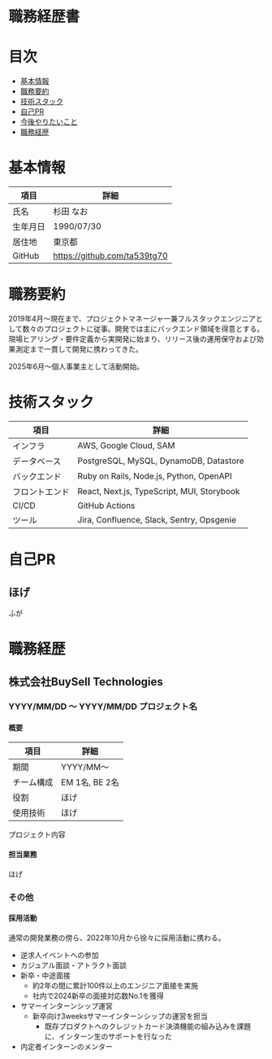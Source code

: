 # 職務経歴書

# 目次

- [基本情報](#基本情報)
- [職務要約](#職務要約)
- [技術スタック](#技術スタック)
- [自己PR](#自己pr)
- [今後やりたいこと](#今後やりたいこと)
- [職務経歴](#職務経歴)

# 基本情報

|項目|詳細|
|---|---|
|氏名|杉田 なお|
|生年月日|1990/07/30|
|居住地|東京都|
|GitHub|https://github.com/ta539tg70|

# 職務要約

2019年4月〜現在まで、プロジェクトマネージャー兼フルスタックエンジニアとして数々のプロジェクトに従事。開発では主にバックエンド領域を得意とする。  
現場ヒアリング・要件定義から実開発に始まり、リリース後の運用保守および効果測定まで一貫して開発に携わってきた。

2025年6月〜個人事業主として活動開始。

# 技術スタック

|項目|詳細|
|---|---|
|インフラ|AWS, Google Cloud, SAM|
|データベース|PostgreSQL, MySQL, DynamoDB, Datastore|
|バックエンド|Ruby on Rails, Node.js, Python, OpenAPI|
|フロントエンド|React, Next.js, TypeScript, MUI, Storybook|
|CI/CD|GitHub Actions|
|ツール|Jira, Confluence, Slack, Sentry, Opsgenie|

# 自己PR

## ほげ

ふが

# 職務経歴

## 株式会社BuySell Technologies

### YYYY/MM/DD 〜 YYYY/MM/DD プロジェクト名

#### 概要

|項目|詳細|
|---|---|
|期間|YYYY/MM〜|
|チーム構成|EM 1名, BE 2名|
|役割|ほげ|
|使用技術|ほげ|

プロジェクト内容

#### 担当業務

ほげ

### その他

#### 採用活動

通常の開発業務の傍ら、2022年10月から徐々に採用活動に携わる。

- 逆求人イベントへの参加
- カジュアル面談・アトラクト面談
- 新卒・中途面接
  - 約2年の間に累計100件以上のエンジニア面接を実施
  - 社内で2024新卒の面接対応数No.1を獲得
- サマーインターンシップ運営
  - 新卒向け3weeksサマーインターンシップの運営を担当
    - 既存プロダクトへのクレジットカード決済機能の組み込みを課題に、インターン生のサポートを行なった
- 内定者インターンのメンター
